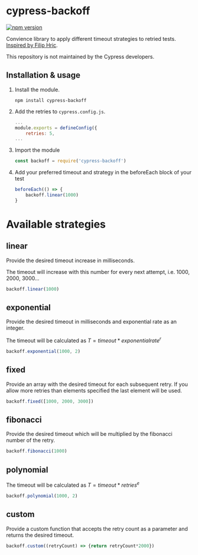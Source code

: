 # cypress-backoff

[![npm version](https://badge.fury.io/js/cypress-backoff.svg)](https://badge.fury.io/js/cypress-backoff)
 
Convience library to apply different timeout strategies to retried tests. [Inspired by Filip Hric](https://www.linkedin.com/posts/filip-hric_you-can-gradually-increase-timeout-when-your-activity-7061687901197094912-pOZT?utm_source=share&utm_medium=member_desktop).

This repository is not maintained by the Cypress developers. 

## Installation & usage

1. Install the module.

    ```shell
    npm install cypress-backoff
    ```

2. Add the retries to `cypress.config.js`.

    ```javascript
    ...
    module.exports = defineConfig({
        retries: 5,
    ...
    ```

3. Import the module

    ```javascript
    const backoff = require('cypress-backoff')
    ```

4. Add your preferred timeout and strategy in the beforeEach block of your test

    ```javascript
    beforeEach(() => {
        backoff.linear(1000)
    }
    ```

# Available strategies

## linear
Provide the desired timeout increase in milliseconds.

The timeout will increase with this number for every next attempt, i.e. 1000, 2000, 3000...

```javascript
backoff.linear(1000)
```

## exponential
Provide the desired timeout in milliseconds and exponential rate as an integer.

The timeout will be calculated as $T = timeout * exponentialrate^r$

```javascript
backoff.exponential(1000, 2)
```

## fixed
Provide an array with the desired timeout for each subsequent retry. If you allow more retries than elements specified the last element will be used.

```javascript
backoff.fixed([1000, 2000, 3000])
```

## fibonacci
Provide the desired timeout which will be multiplied by the fibonacci number of the retry.

```javascript
backoff.fibonacci(1000)
```

## polynomial
The timeout will be calculated as $T = timeout * retries^e$

```javascript
backoff.polynomial(1000, 2)
```

## custom
Provide a custom function that accepts the retry count as a parameter and returns the desired timeout.

```javascript
backoff.custom((retryCount) => {return retryCount*2000})
```
